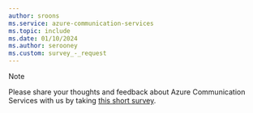 ```yaml
---
author: sroons
ms.service: azure-communication-services
ms.topic: include
ms.date: 01/10/2024
ms.author: serooney
ms.custom: survey_-_request
---
```


> [!NOTE]
> Please share your thoughts and feedback about Azure Communication Services with us by taking [this short survey](https://microsoft.qualtrics.com/jfe/form/SV_82Ioein8jg9X1EG). 